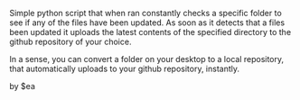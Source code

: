 Simple python script that when ran constantly checks a specific folder to see if any of the files have been updated. As soon as it detects that a files been updated it uploads the latest contents of the specified directory to the github repository of your choice.

In a sense, you can convert a folder on your desktop to a local repository, that automatically uploads to your github repository, instantly.

by $ea